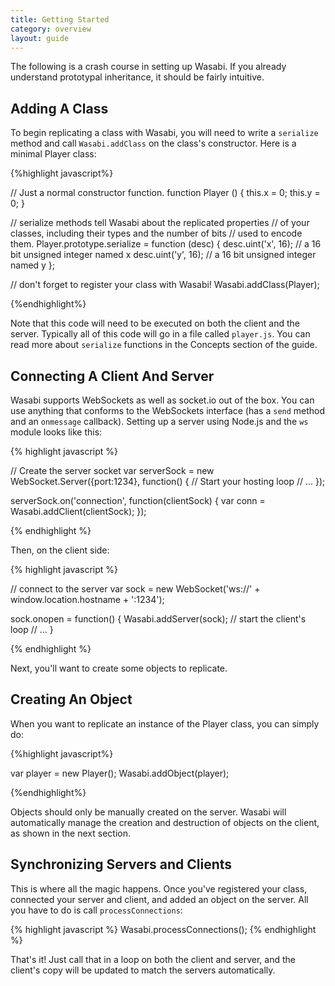 ```yaml
---
title: Getting Started
category: overview
layout: guide
---
```


The following is a crash course in setting up Wasabi. If you already understand prototypal inheritance, it should be fairly intuitive.

Adding A Class
---

To begin replicating a class with Wasabi, you will need to write a `serialize` method and call `Wasabi.addClass` on the class's constructor. Here is a minimal Player class:

{%highlight javascript%}

// Just a normal constructor function.
function Player () {
    this.x = 0;
    this.y = 0;
}

// serialize methods tell Wasabi about the replicated properties
// of your classes, including their types and the number of bits
// used to encode them.
Player.prototype.serialize = function (desc) {
    desc.uint('x', 16); // a 16 bit unsigned integer named x
    desc.uint('y', 16); // a 16 bit unsigned integer named y
};

// don't forget to register your class with Wasabi!
Wasabi.addClass(Player);

{%endhighlight%}

Note that this code will need to be executed on both the client and the server. Typically all of this code will go in a file called `player.js`. You can read more about `serialize` functions in the Concepts section of the guide.

Connecting A Client And Server
---

Wasabi supports WebSockets as well as socket.io out of the box. You can use anything that conforms to the WebSockets interface (has a `send` method and an `onmessage` callback). Setting up a server using Node.js and the `ws` module looks like this:

{% highlight javascript %}

// Create the server socket
var serverSock = new WebSocket.Server({port:1234}, function() {
    // Start your hosting loop
    // ...
});

serverSock.on('connection', function(clientSock) {
    var conn = Wasabi.addClient(clientSock);
});

{% endhighlight %}

Then, on the client side:

{% highlight javascript %}

// connect to the server
var sock = new WebSocket('ws://' + window.location.hostname + ':1234');

sock.onopen = function() {
    Wasabi.addServer(sock);
    // start the client's loop
    // ...
}

{% endhighlight %}

Next, you'll want to create some objects to replicate.

Creating An Object
---

When you want to replicate an instance of the Player class, you can simply do:

{%highlight javascript%}

var player = new Player();
Wasabi.addObject(player);

{%endhighlight%}

Objects should only be manually created on the server. Wasabi will automatically manage the creation and destruction of objects on the client, as shown in the next section.

Synchronizing Servers and Clients
---

This is where all the magic happens. Once you've registered your class, connected your server and client, and added an object on the server. All you have to do is call `processConnections`:

{% highlight javascript %}
Wasabi.processConnections();
{% endhighlight %}

That's it! Just call that in a loop on both the client and server, and the client's copy will be updated to match the servers automatically.
